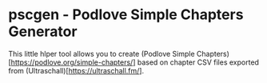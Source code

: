 # pscgen - Podlove Simple Chapters Generator
This little hlper tool allows you to create (Podlove Simple Chapters)[https://podlove.org/simple-chapters/] based on chapter CSV files exported from (Ultraschall)[https://ultraschall.fm/].
